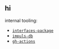 ## hi

internal tooling:

- [`interfaces-package`](https://github.com/impuls-energy/interfaces-package)
- [`impuls-db`](https://github.com/impuls-energy/impuls-db)
- [`gh-actions`](https://github.com/impuls-energy/gh-actions)
